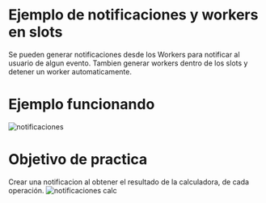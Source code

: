 # Ejemplo de notificaciones y workers en slots
Se pueden generar notificaciones desde los Workers para notificar al usuario de algun evento. Tambien generar workers dentro de los slots y detener un worker automaticamente.
# Ejemplo funcionando
![notificaciones](https://user-images.githubusercontent.com/10320683/179300438-7329722a-1c98-4a75-b26d-985802c7eb78.gif)
# Objetivo de practica
Crear una notificacion al obtener el resultado de la calculadora, de cada operación.
![notificaciones calc](https://user-images.githubusercontent.com/10320683/179301341-b6a2d782-5de6-44d7-b3a0-c6948c9b1123.gif)

